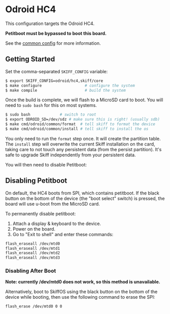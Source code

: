 # Odroid HC4

This configuration targets the Odroid HC4.

**Petitboot must be bypassed to boot this board.**

See the [common config](../) for more information.

## Getting Started

Set the comma-separated `SKIFF_CONFIG` variable:

```sh
$ export SKIFF_CONFIG=odroid/hc4,skiff/core
$ make configure                   # configure the system
$ make compile                     # build the system
```

Once the build is complete, we will flash to a MicroSD card to boot. You will
need to `sudo bash` for this on most systems.

```sh
$ sudo bash             # switch to root
$ export ODROID_SD=/dev/sdz # make sure this is right! (usually sdb)
$ make cmd/odroid/common/format  # tell skiff to format the device
$ make cmd/odroid/common/install # tell skiff to install the os
```

You only need to run the `format` step once. It will create the partition table.
The `install` step will overwrite the current Skiff installation on the card,
taking care to not touch any persistent data (from the persist partition). It's
safe to upgrade Skiff independently from your persistent data.

You will then need to disable Petitboot:

## Disabling Petitboot

On default, the HC4 boots from SPI, which contains petitboot. If the black
button on the bottom of the device (the "boot select" switch) is pressed, the
board will use u-boot from the MicroSD card.

To permanently disable petitboot:

 1. Attach a display & keyboard to the device.
 2. Power on the board.
 3. Go to "Exit to shell" and enter these commands:
 
```sh
flash_eraseall /dev/mtd0
flash_eraseall /dev/mtd1
flash_eraseall /dev/mtd2
flash_eraseall /dev/mtd3
```

### Disabling After Boot

**Note: currently /dev/mtd0 does not work, so this method is unavailable.**
 
Alternatively, boot to SkiffOS using the black button on the bottom of the
device while booting, then use the following command to erase the SPI:

```sh
flash_erase /dev/mtd0 0 0
```
